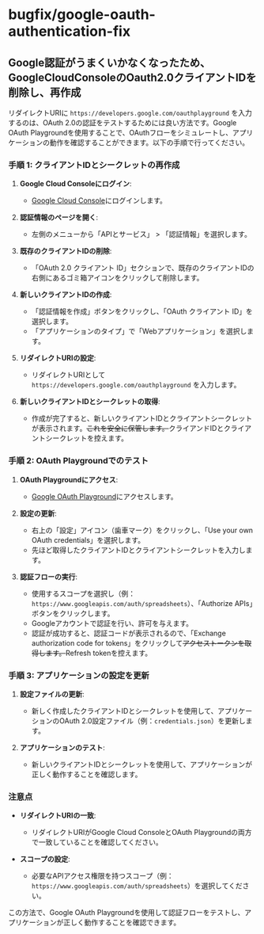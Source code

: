 # bugfix/google-oauth-authentication-fix
## Google認証がうまくいかなくなったため、GoogleCloudConsoleのOauth2.0クライアントIDを削除し、再作成

リダイレクトURIに `https://developers.google.com/oauthplayground` を入力するのは、OAuth 2.0の認証をテストするためには良い方法です。Google OAuth Playgroundを使用することで、OAuthフローをシミュレートし、アプリケーションの動作を確認することができます。以下の手順で行ってください。

### 手順 1: クライアントIDとシークレットの再作成

1. **Google Cloud Consoleにログイン**:
   - [Google Cloud Console](https://console.cloud.google.com/apis/credentials?hl=ja&project=silent-sweep-429801-a5)にログインします。

2. **認証情報のページを開く**:
   - 左側のメニューから「APIとサービス」 > 「認証情報」を選択します。

3. **既存のクライアントIDの削除**:
   - 「OAuth 2.0 クライアント ID」セクションで、既存のクライアントIDの右側にあるゴミ箱アイコンをクリックして削除します。

4. **新しいクライアントIDの作成**:
   - 「認証情報を作成」ボタンをクリックし、「OAuth クライアント ID」を選択します。
   - 「アプリケーションのタイプ」で「Webアプリケーション」を選択します。

5. **リダイレクトURIの設定**:
   - リダイレクトURIとして `https://developers.google.com/oauthplayground` を入力します。

6. **新しいクライアントIDとシークレットの取得**:
   - 作成が完了すると、新しいクライアントIDとクライアントシークレットが表示されます。~~これを安全に保管します。~~クライアンドIDとクライアントシークレットを控えます。

### 手順 2: OAuth Playgroundでのテスト

1. **OAuth Playgroundにアクセス**:
   - [Google OAuth Playground](https://developers.google.com/oauthplayground)にアクセスします。

2. **設定の更新**:
   - 右上の「設定」アイコン（歯車マーク）をクリックし、「Use your own OAuth credentials」を選択します。
   - 先ほど取得したクライアントIDとクライアントシークレットを入力します。

3. **認証フローの実行**:
   - 使用するスコープを選択し（例：`https://www.googleapis.com/auth/spreadsheets`）、「Authorize APIs」ボタンをクリックします。
   - Googleアカウントで認証を行い、許可を与えます。
   - 認証が成功すると、認証コードが表示されるので、「Exchange authorization code for tokens」をクリックして~~アクセストークンを取得します。~~Refresh tokenを控えます。

### 手順 3: アプリケーションの設定を更新

1. **設定ファイルの更新**:
   - 新しく作成したクライアントIDとシークレットを使用して、アプリケーションのOAuth 2.0設定ファイル（例：`credentials.json`）を更新します。

2. **アプリケーションのテスト**:
   - 新しいクライアントIDとシークレットを使用して、アプリケーションが正しく動作することを確認します。

### 注意点

- **リダイレクトURIの一致**:
  - リダイレクトURIがGoogle Cloud ConsoleとOAuth Playgroundの両方で一致していることを確認してください。

- **スコープの設定**:
  - 必要なAPIアクセス権限を持つスコープ（例：`https://www.googleapis.com/auth/spreadsheets`）を選択してください。

この方法で、Google OAuth Playgroundを使用して認証フローをテストし、アプリケーションが正しく動作することを確認できます。

